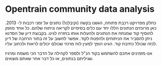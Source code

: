 Opentrain community data analysis
========================================================================

כחלק מפרויקט רכבת פתוחה, הגשנו בקשה (וקיבלנו!) נתונים על זמני רכבות ל- 2013.
כאן מרוכזים הנתונים הללו יחד עם כלים בסיסיים לקריאה וניתוח שלהם. כל אחד מוזמן להוסיף קוד שמנתח את הנתונים ולהעלות אותו בחזרה לגיט. בקבוצת דיון של הסדנא ניתן להסביר את הניתוחים ולהפנות לקוד. אפשר לחשוב על זה בתור הרחבה של דיון לכזה שכולל כתיבת קוד. הגיט הופך למעין לוח מרכזי שכולם יכולים לראות ולכתוב עליו.

אנו מזמינים אתכם להשתמש בקוד הנ"ל ולספר לקהילה על הדבר הכי משמח ומרגיז שגיליתם בנתונים, או כל דבר אחר שאתם מוצאים.


